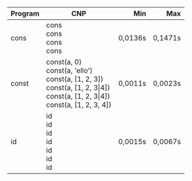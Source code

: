 Program | CNP | Min | Max
--- | --- | ---: | ---:
cons | cons<br/>cons<br/>cons<br/>cons | 0,0136s | 0,1471s
const | const(a, 0)<br/>const(a, 'ello')<br/>const(a, [1, 2, 3])<br/>const(a, [1, 2, 3\|4])<br/>const(a, [1, 2, 3\|4])<br/>const(a, [1, 2, 3, 4]) | 0,0011s | 0,0023s
id | id<br/>id<br/>id<br/>id<br/>id<br/>id<br/>id | 0,0015s | 0,0067s
